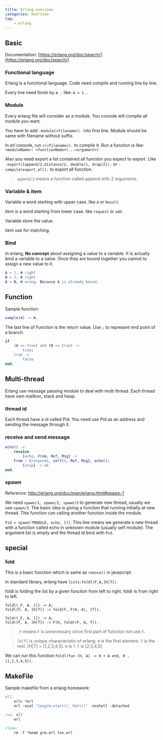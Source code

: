 ```yaml
---
title: Erlang overview
categories: Overview
tag:
    - erlang
---
```


## Basic

Documentation: [https://erlang.org/doc/search/](https://erlang.org/doc/search/)

### Functional language

Erlang is a functional language. Code need compile and running line by line.

Every line need finish by a `.`. like: `A = 1.`.

### Module

Every erlang file will consider as a module. You console will compile all module you want.

You have to add `-module(<filename>).` into first line. Module should be same with filename without suffix.

In erl console, run `c(<filename>).` to compile it. Run a function is like: `<moduleName>: <functionName>(...<argument>)`

Also you need export a list contained all function you expect to export. Like `-export([append/2,distance/2, double/1, drop/2]).` or `-compile(export_all).` to export all function.

> `append/2` means a function called append with 2 arguments.

### Variable & item

Variable a word starting with upper case. like `A` or `Result`.

item is a word starting from lower case. like `request` or `add`.

Variable store the value.

item use for matching.

### Bind

In erlang, **No concept** about assigning a value to a variable. It is actually bind a variable to a value. Once they are bound together you cannot to assign a new value to it.

```erl
A = 1. # right
B = 2. # right
A = B, # wrong. Because A is already bound.
```

## Function

Sample function:

```erl
sample(A) -> A.
```

The last line of Function is the return value. Use `;` to represent end point of a branch.

```erl
if
    (A == true) and (B == true) ->
        true;
    true ->
        false
end.
```

## Multi-thread

Erlang use message passing module to deal with multi thread. Each thread have own mailbox, stack and heap.

### thread id

Each thread have a id called Pid. You need use Pid as an address and sending the message through it.

### receive and send message

```erl
echo() ->
    receive
        {echo, From, Ref, Msg} ->
    From ! {responds, self(), Ref, Msg}, echo();
        {stop} -> ok
end.
```

### spawn

Reference: http://erlang.org/doc/man/erlang.html#spawn-1

We need `spawn/1, spawn/2, spawn/3` to generate new thread, usually we use `spawn/3`. The basic idea is giving a function that running initially at new thread. This function can calling another function inside the module.

`Pid = spawn(?MODULE, echo, [])`. This line means we generate a new thread with a function called echo in unknown module (usually self module). The argument list is empty and the thread id bind with `Pid`.

## special

### fold

This is a basic function which is same as `reduce()` in javascript.

In standard library, erlang have `lists:foldl(F,A,[H|T])`.

foldl is folding the list by a given function from left to right. foldr is from right to left.

```
foldl(_F, A, []) -> A;
foldl(F, A, [H|T]) -> fold(F, F(H, A), [T]).

foldr(_F, A, []) -> A;
foldr(F, A, [H|T]) -> F(H, foldr(F, A, T)).
```

> `_F` means `F` is unnecessary since first part of function not use `F`.

> `[H|T]` is unique characteristic of erlang. `H` is the first element. `T` is the rest.
> [H|T] = [1,2,3,4,5]. `H` is 1. `T` is [2,3,4,5]

We can run this function:`foldl(fun (H, A) -> H + A end, 0 , [1,2,3,4,5])`.

## MakeFile

Sample makefile from a erlang homework:

```makefile
all:
	erlc *erl
	erl -eval "lexgrm:start(), halt()" -noshell -detached

run: all
	erl

clean:
	rm -f *beam grm.erl lex.erl
```
